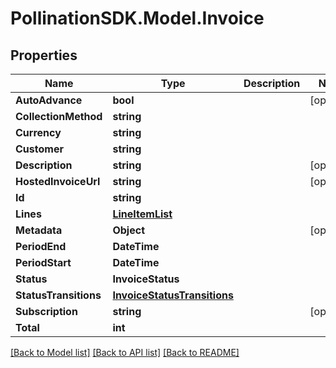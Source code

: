 
# PollinationSDK.Model.Invoice

## Properties

Name | Type | Description | Notes
------------ | ------------- | ------------- | -------------
**AutoAdvance** | **bool** |  | [optional] 
**CollectionMethod** | **string** |  | 
**Currency** | **string** |  | 
**Customer** | **string** |  | 
**Description** | **string** |  | [optional] 
**HostedInvoiceUrl** | **string** |  | [optional] 
**Id** | **string** |  | 
**Lines** | [**LineItemList**](LineItemList.md) |  | 
**Metadata** | **Object** |  | [optional] 
**PeriodEnd** | **DateTime** |  | 
**PeriodStart** | **DateTime** |  | 
**Status** | **InvoiceStatus** |  | 
**StatusTransitions** | [**InvoiceStatusTransitions**](InvoiceStatusTransitions.md) |  | 
**Subscription** | **string** |  | [optional] 
**Total** | **int** |  | 

[[Back to Model list]](../README.md#documentation-for-models)
[[Back to API list]](../README.md#documentation-for-api-endpoints)
[[Back to README]](../README.md)


